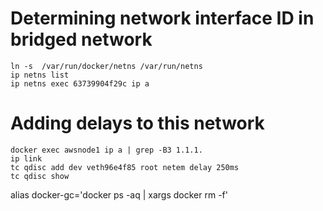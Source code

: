 # Determining network interface ID in bridged network

```
ln -s  /var/run/docker/netns /var/run/netns
ip netns list
ip netns exec 63739904f29c ip a
```

# Adding delays to this network
```
docker exec awsnode1 ip a | grep -B3 1.1.1.
ip link
tc qdisc add dev veth96e4f85 root netem delay 250ms
tc qdisc show
```
alias docker-gc='docker ps -aq | xargs docker rm -f'
